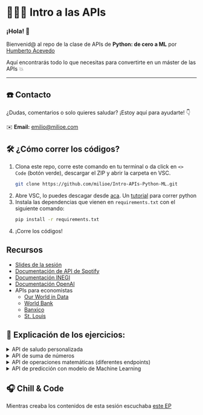 # 🚀👩‍💻 Intro a las APIs

### ¡Hola! 🌟

Bienvenid@ al repo de la clase de APIs de **Python: de cero a ML** por [Humberto Acevedo](https://github.com/BetoACE)

Aquí encontrarás todo lo que necesitas para convertirte en un máster de las APIs 💥

---

## ☎️ Contacto

¿Dudas, comentarios o solo quieres saludar? ¡Estoy aquí para ayudarte! 👇

✉️ **Email:** [emilio@milioe.com](mailto:emilio@milioe.com)  



## 🛠️ ¿Cómo correr los códigos?

1. Clona este repo, corre este comando en tu terminal o da click en `<> Code` (botón verde), descargar el ZIP y abrir la carpeta en VSC.
   ```bash
   git clone https://github.com/milioe/Intro-APIs-Python-ML.git
   ```
2. Abre VSC, lo puedes descagar desde [aca](https://code.visualstudio.com/download). Un [tutorial](https://youtu.be/-IyA_Yvs8IQ?si=DjgaJIntR7LMrh4J) para correr python  
3. Instala las dependencias que vienen en `requirements.txt` con el siguiente comando:
   ```bash
   pip install -r requirements.txt
   ```
4. ¡Corre los códigos!



## Recursos

* [Slides de la sesión]()
* [Documentación de API de Spotify](https://developer.spotify.com/documentation/web-api)
* [Documentación INEGI](https://www.inegi.org.mx/servicios/api_indicadores.html)
* [Documentación OpenAI](https://platform.openai.com/docs/overview)
* APIs para economistas
   - [Our World in Data](https://docs.owid.io/projects/etl/api/)
   - [World Bank](https://documents.worldbank.org/en/publication/documents-reports/api)
   - [Banxico](https://www.banxico.org.mx/SieAPIRest/service/v1/;jsessionid=0f6ca8d820f46bff5a9b9ee114a0)
   - [St. Louis](https://fred.stlouisfed.org/docs/api/fred/)



## 🧠 Explicación de los ejercicios:

<details>
<summary>API de saludo personalizada</summary>

En este ejercicio, construimos una API sencilla con Flask que saluda de forma personalizada a los usuarios. Vamos a desglosar las partes clave:

### 📌 Configuración inicial de Flask

Creamos nuestra aplicación con Flask.

```Python
from flask import Flask

app = Flask(__name__)
```


### 📌 Definición de la ruta `/saludo`

Creamos un endpoint que recibe solicitudes POST.

```Python
@app.route('/saludo', methods=['POST'])
def saludo():
    ...
```


### 📌 Obtención de datos desde la solicitud

Extraemos el nombre enviado por el cliente en formato JSON y asignamos un valor predeterminado si no se proporciona.

```Python
data = request.get_json()
nombre = data.get("nombre", "invitado")
```


### 📌 Respuesta personalizada

Devolvemos un saludo en formato JSON al cliente.

```Python
return jsonify({"mensaje": f"Hola, {nombre}!"})
```


### 🏃‍♂️ Ejecución del servidor

Iniciamos la aplicación para probar la API localmente.

```Python
if __name__ == '__main__':
    app.run(debug=True)
```

### 🚀 **Prueba la API:**

Puedes probar el endpoint enviando una solicitud POST con un JSON al endpoint `http://127.0.0.1:5000/saludo`.

Ejemplo:
```Python
{
    "nombre": "Carlos"
}
```

Esto devolverá algo como:

```Python
{
    "mensaje": "Hola, Carlos!"
}
```

</details>


<details>
<summary>API de suma de números</summary>

En este ejercicio, construimos una API con Flask que realiza la suma de dos números proporcionados por el usuario. Desglosamos las partes clave a continuación:

### 📌 Configuración inicial de Flask

Creamos nuestra aplicación con Flask.

```Python
from flask import Flask

app = Flask(__name__)
```


### 📌 Definición de la ruta `/suma`

Creamos un endpoint que recibe solicitudes POST para realizar la suma.

```Python
@app.route('/suma', methods=['POST'])
def suma():
    ...
```


### 📌 Obtención de datos desde la solicitud

Extraemos los números enviados por el cliente en formato JSON.

```Python
data = request.get_json()
num1 = data.get("num1")
num2 = data.get("num2")
```


### 📌 Realizar la suma

Convertimos los valores a flotantes (para permitir decimales) y realizamos la operación de suma.

```Python
resultado = float(num1) + float(num2)
```


### 📌 Respuesta al cliente

Devolvemos el resultado de la suma en formato JSON.

```Python
return jsonify({"resultado": resultado})
```


### 🏃‍♂️ Ejecución del servidor

Iniciamos la aplicación para probar la API localmente.

```Python
if __name__ == '__main__':
    app.run(debug=True)
```


### 🚀 **Prueba la API:**

Puedes probar el endpoint enviando una solicitud POST con un JSON al endpoint `http://127.0.0.1:5000/suma`.

Ejemplo:
```Python
{
    "num1": 5,
    "num2": 3.2
}
```

Esto devolverá algo como:

```Python
{
    "resultado": 8.2
}
```

</details>


<details>
<summary>API de operaciones matemáticas (diferentes endpoints)</summary>

Esta API, construida con Flask, realiza operaciones básicas como suma, resta, multiplicación y división. Cada operación tiene su propio endpoint y maneja casos de errores como datos inválidos o división entre cero.

### 📌 ¿Cómo funciona?

1. Se define un endpoint para cada operación: `/suma`, `/resta`, `/multiplicacion` y `/division`.
2. La API recibe dos números en formato JSON como entrada.
3. Realiza la operación solicitada y devuelve el resultado en formato JSON.
4. Si hay un error (como datos no válidos o división entre cero), devuelve un mensaje de error con el código HTTP correspondiente.


### 📌 Ejemplo de solicitud:

**Entrada (JSON):**
```Python
{
    "num1": 10,
    "num2": 5
}
```

**Salida esperada para `/suma`:**
```Python
{
    "resultado": 15
}
```

</details>


<details>
<summary>API de predicción con modelo de Machine Learning</summary>

Esta API utiliza Flask para exponer un modelo de regresión lineal previamente entrenado y guardado en un archivo `.pkl`. Permite realizar predicciones basadas en los datos enviados por el usuario.


### 📌 ¿Cómo funciona?

1. **Carga del modelo:**  
   El modelo de regresión lineal se carga desde un archivo serializado (`modelo_regresion_lineal.pkl`) usando la librería `pickle`.

```Python
with open("Misc/modelo_regresion_lineal.pkl", "rb") as f:
    model = pickle.load(f)
```

2. **Definición del endpoint `/predecir`:**  
   Este endpoint acepta solicitudes POST, recibe datos en formato JSON y los convierte a un DataFrame para realizar predicciones.

```Python
@app.route('/predecir', methods=['POST'])
def predecir():
    ...
```

3. **Flujo de predicción:**
   - Los datos enviados se convierten en un DataFrame.
   - El modelo hace la predicción usando los datos procesados.
   - El resultado de la predicción se devuelve como respuesta JSON.


### 📌 Manejo de errores

- Si los datos enviados no pueden procesarse correctamente, la API devuelve un error 400 con un mensaje descriptivo.
- Si ocurre un error al realizar la predicción, la API devuelve un error 500 con detalles del problema.


### 📌 Ejemplo de solicitud:

**Entrada (JSON):**
```Python
{
    "feature1": 1.2,
    "feature2": 3.4,
    "feature3": 5.6
}
```

**Salida esperada:**
```Python
{
    "prediccion": 42.7
}
```

**Si hay un error en los datos:**  
```Python
{
    "error": "Error al procesar los datos: ..."
}
```

Esta API es una base poderosa para integrar modelos de Machine Learning en aplicaciones reales. 🚀

</details>








## 🎧 Chill & Code
Mientras creaba los contenidos de esta sesión escuchaba [este EP](https://open.spotify.com/intl-es/album/353uBBfNLMFgXDJkTWSpWe?si=w0o0_HOOTF-MIjuiRbPMJA)
